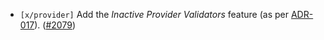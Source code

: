 - `[x/provider]` Add the _Inactive Provider Validators_ feature (as per 
  [ADR-017](https://cosmos.github.io/interchain-security/adrs/adr-017-allowing-inactive-validators)).
  ([\#2079](https://github.com/cosmos/interchain-security/pull/2079))